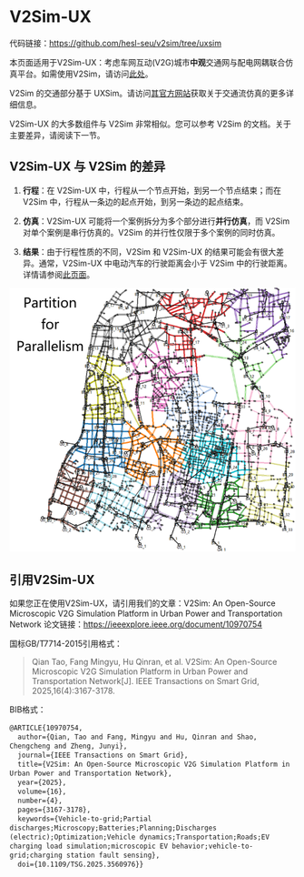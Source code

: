 # V2Sim-UX

代码链接：https://github.com/hesl-seu/v2sim/tree/uxsim

本页面适用于V2Sim-UX：考虑车网互动(V2G)城市**中观**交通网与配电网耦联合仿真平台。如需使用V2Sim，请访问[此处](zh_hans/v2sim/)。

V2Sim 的交通部分基于 UXSim。请访问[其官方网站](https://github.com/toruseo/UXSim)获取关于交通流仿真的更多详细信息。

V2Sim-UX 的大多数组件与 V2Sim 非常相似。您可以参考 V2Sim 的文档。关于主要差异，请阅读下一节。

## V2Sim-UX 与 V2Sim 的差异

1. **行程**：在 V2Sim-UX 中，行程从一个节点开始，到另一个节点结束；而在 V2Sim 中，行程从一条边的起点开始，到另一条边的起点结束。

2. **仿真**：V2Sim-UX 可能将一个案例拆分为多个部分进行**并行仿真**，而 V2Sim 对单个案例是串行仿真的。V2Sim 的并行性仅限于多个案例的同时仿真。

3. **结果**：由于行程性质的不同，V2Sim 和 V2Sim-UX 的结果可能会有很大差异。通常，V2Sim-UX 中电动汽车的行驶距离会小于 V2Sim 中的行驶距离。详情请参阅[此页面](zh_hans/v2simux/res-cmp)。

![并行仿真](imgs/part.png)

## 引用V2Sim-UX
如果您正在使用V2Sim-UX，请引用我们的文章：V2Sim: An Open-Source Microscopic V2G Simulation Platform in Urban Power and Transportation Network
论文链接：https://ieeexplore.ieee.org/document/10970754

国标GB/T7714-2015引用格式：

>Qian Tao, Fang Mingyu, Hu Qinran, et al. V2Sim: An Open-Source Microscopic V2G Simulation Platform in Urban Power and Transportation Network[J]. IEEE Transactions on Smart Grid, 2025,16(4):3167-3178.

BIB格式：
```
@ARTICLE{10970754,
  author={Qian, Tao and Fang, Mingyu and Hu, Qinran and Shao, Chengcheng and Zheng, Junyi},
  journal={IEEE Transactions on Smart Grid}, 
  title={V2Sim: An Open-Source Microscopic V2G Simulation Platform in Urban Power and Transportation Network}, 
  year={2025},
  volume={16},
  number={4},
  pages={3167-3178},
  keywords={Vehicle-to-grid;Partial discharges;Microscopy;Batteries;Planning;Discharges (electric);Optimization;Vehicle dynamics;Transportation;Roads;EV charging load simulation;microscopic EV behavior;vehicle-to-grid;charging station fault sensing},
  doi={10.1109/TSG.2025.3560976}}
```